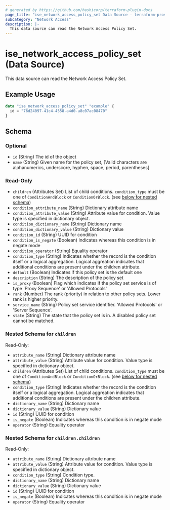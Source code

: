 ```yaml
---
# generated by https://github.com/hashicorp/terraform-plugin-docs
page_title: "ise_network_access_policy_set Data Source - terraform-provider-ise"
subcategory: "Network Access"
description: |-
  This data source can read the Network Access Policy Set.
---
```


# ise_network_access_policy_set (Data Source)

This data source can read the Network Access Policy Set.

## Example Usage

```terraform
data "ise_network_access_policy_set" "example" {
  id = "76d24097-41c4-4558-a4d0-a8c07ac08470"
}
```

<!-- schema generated by tfplugindocs -->
## Schema

### Optional

- `id` (String) The id of the object
- `name` (String) Given name for the policy set, [Valid characters are alphanumerics, underscore, hyphen, space, period, parentheses]

### Read-Only

- `children` (Attributes Set) List of child conditions. `condition_type` must be one of `ConditionAndBlock` or `ConditionOrBlock`. (see [below for nested schema](#nestedatt--children))
- `condition_attribute_name` (String) Dictionary attribute name
- `condition_attribute_value` (String) Attribute value for condition. Value type is specified in dictionary object.
- `condition_dictionary_name` (String) Dictionary name
- `condition_dictionary_value` (String) Dictionary value
- `condition_id` (String) UUID for condition
- `condition_is_negate` (Boolean) Indicates whereas this condition is in negate mode
- `condition_operator` (String) Equality operator
- `condition_type` (String) Indicates whether the record is the condition itself or a logical aggregation. Logical aggreation indicates that additional conditions are present under the children attribute.
- `default` (Boolean) Indicates if this policy set is the default one
- `description` (String) The description of the policy set
- `is_proxy` (Boolean) Flag which indicates if the policy set service is of type 'Proxy Sequence' or 'Allowed Protocols'
- `rank` (Number) The rank (priority) in relation to other policy sets. Lower rank is higher priority.
- `service_name` (String) Policy set service identifier. 'Allowed Protocols' or 'Server Sequence'.
- `state` (String) The state that the policy set is in. A disabled policy set cannot be matched.

<a id="nestedatt--children"></a>
### Nested Schema for `children`

Read-Only:

- `attribute_name` (String) Dictionary attribute name
- `attribute_value` (String) Attribute value for condition. Value type is specified in dictionary object.
- `children` (Attributes Set) List of child conditions. `condition_type` must be one of `ConditionAndBlock` or `ConditionOrBlock`. (see [below for nested schema](#nestedatt--children--children))
- `condition_type` (String) Indicates whether the record is the condition itself or a logical aggregation. Logical aggreation indicates that additional conditions are present under the children attribute.
- `dictionary_name` (String) Dictionary name
- `dictionary_value` (String) Dictionary value
- `id` (String) UUID for condition
- `is_negate` (Boolean) Indicates whereas this condition is in negate mode
- `operator` (String) Equality operator

<a id="nestedatt--children--children"></a>
### Nested Schema for `children.children`

Read-Only:

- `attribute_name` (String) Dictionary attribute name
- `attribute_value` (String) Attribute value for condition. Value type is specified in dictionary object.
- `condition_type` (String) Condition type.
- `dictionary_name` (String) Dictionary name
- `dictionary_value` (String) Dictionary value
- `id` (String) UUID for condition
- `is_negate` (Boolean) Indicates whereas this condition is in negate mode
- `operator` (String) Equality operator
